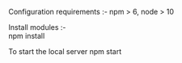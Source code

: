Configuration requirements :-
    npm > 6,
    node > 10

Install modules :-  
    npm install

To start the local server 
    npm start 

